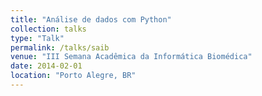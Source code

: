 ```yaml
---
title: "Análise de dados com Python"
collection: talks
type: "Talk"
permalink: /talks/saib
venue: "III Semana Acadêmica da Informática Biomédica"
date: 2014-02-01
location: "Porto Alegre, BR"
---
```


